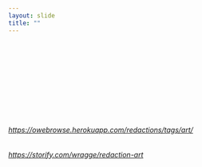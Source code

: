 ```yaml
---
layout: slide
title: ""
---
```


<section>
<iframe class="stretch" frameborder="0" marginheight="0" marginwidth="0" data-src="https://owebrowse.herokuapp.com/redactions/tags/art/"></iframe>
<h6><a class="external" href="https://owebrowse.herokuapp.com/redactions/tags/art/">https://owebrowse.herokuapp.com/redactions/tags/art/</a></h6>
<h6><a class="external" href="https://storify.com/wragge/redaction-art">https://storify.com/wragge/redaction-art</a></h6>
</section>
